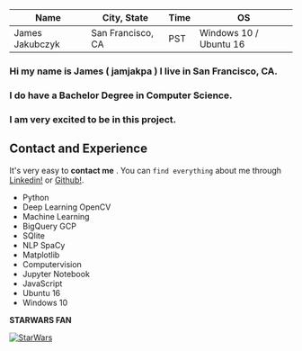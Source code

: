 Name | City, State | Time | OS | 
------------ | ------------- | ------------- | ------------
James Jakubczyk | San Francisco, CA | PST | Windows 10 / Ubuntu 16



### Hi my name is James ( **jamjakpa** ) I live in **San Francisco, CA.**
### I do have a Bachelor Degree in Computer Science.
### I am very excited to be in this project.


## Contact and Experience

It's very easy to **contact me** . You can `find everything` about me through [Linkedin!](https://www.linkedin.com/in/james-jakubczyk-318b2753/) or [Github!](https://github.com/jamjakpa).

* Python
* Deep Learning OpenCV 
* Machine Learning
* BigQuery GCP
* SQlite
* NLP SpaCy
* Matplotlib
* Computervision
* Jupyter Notebook 
* JavaScript
* Ubuntu 16
* Windows 10


**STARWARS FAN** 

[![StarWars](http://img.youtube.com/vi/l99Yilm6V4s/0.jpg)](https://www.youtube.com/watch?v=l99Yilm6V4s)


 
